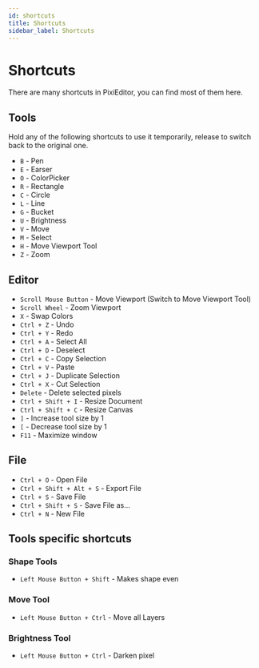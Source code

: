 ```yaml
---
id: shortcuts
title: Shortcuts
sidebar_label: Shortcuts
---
```


# Shortcuts

There are many shortcuts in PixiEditor, you can find most of them here.

## Tools

Hold any of the following shortcuts to use it temporarily, release to switch back to the original one.

* `B` - Pen
* `E` - Earser
* `O` - ColorPicker
* `R` - Rectangle
* `C` - Circle
* `L` - Line
* `G` - Bucket
* `U` - Brightness
* `V` - Move
* `M` - Select
* `H` - Move Viewport Tool
* `Z` - Zoom

## Editor

* `Scroll Mouse Button` - Move Viewport (Switch to Move Viewport Tool)
* `Scroll Wheel` - Zoom Viewport
* `X` - Swap Colors
* `Ctrl + Z` - Undo
* `Ctrl + Y` - Redo
* `Ctrl + A` - Select All
* `Ctrl + D` - Deselect
* `Ctrl + C` - Copy Selection
* `Ctrl + V` - Paste
* `Ctrl + J` - Duplicate Selection
* `Ctrl + X` - Cut Selection
* `Delete` - Delete selected pixels
* `Ctrl + Shift + I` - Resize Document
* `Ctrl + Shift + C` - Resize Canvas
* `]` - Increase tool size by 1
* `[` - Decrease tool size by 1
* `F11` - Maximize window


## File

* `Ctrl + O` - Open File
* `Ctrl + Shift + Alt + S` - Export File
* `Ctrl + S` - Save File
* `Ctrl + Shift + S` - Save File as...
* `Ctrl + N` - New File


## Tools specific shortcuts

### Shape Tools

* `Left Mouse Button + Shift` - Makes shape even

### Move Tool

* `Left Mouse Button + Ctrl` - Move all Layers

### Brightness Tool

* `Left Mouse Button + Ctrl` - Darken pixel